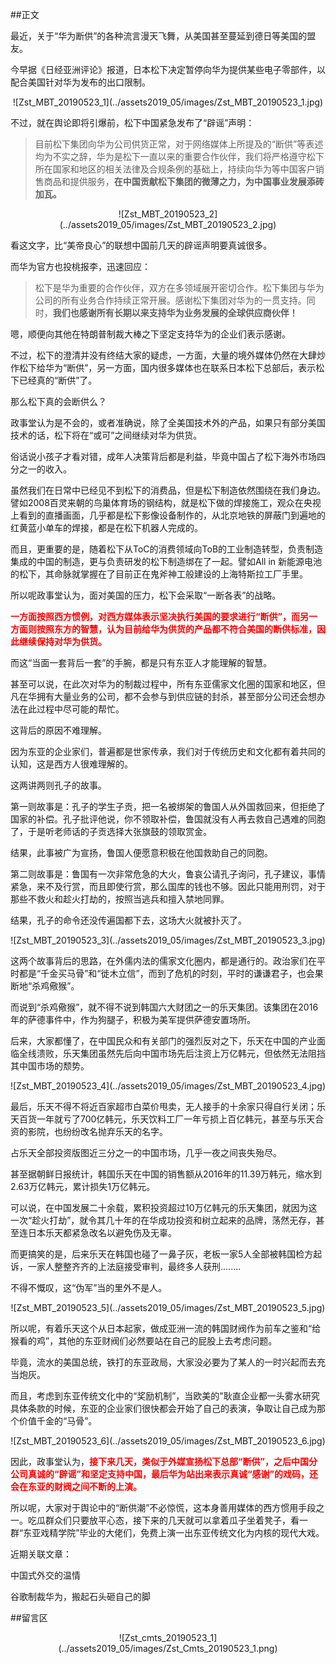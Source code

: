 ##正文

最近，关于“华为断供”的各种流言漫天飞舞，从美国甚至蔓延到德日等美国的盟友。

今早据《日经亚洲评论》报道，日本松下决定暂停向华为提供某些电子零部件，以配合美国针对华为发布的出口限制。

 <div align="center">![Zst_MBT_20190523_1](../assets2019_05/images/Zst_MBT_20190523_1.jpg)</div>

不过，就在舆论即将引爆前，松下中国紧急发布了“辟谣”声明：

>目前松下集团向华为公司供货正常，对于网络媒体上所提及的“断供”等表述均为不实之辞，华为是松下一直以来的重要合作伙伴，我们将严格遵守松下所在国家和地区的相关法律及合规条例的基础上，持续向华为等中国客户销售商品和提供服务，**在中国贡献松下集团的微薄之力，为中国事业发展添砖加瓦。**

 <div align="center">![Zst_MBT_20190523_2](../assets2019_05/images/Zst_MBT_20190523_2.jpg)</div>

看这文字，比“美帝良心”的联想中国前几天的辟谣声明要真诚很多。

而华为官方也投桃报李，迅速回应：

>松下是华为重要的合作伙伴，双方在多领域展开密切合作。松下集团与华为公司的所有业务合作持续正常开展。感谢松下集团对华为的一贯支持。同时，**我们也感谢所有长期以来支持华为业务发展的全球供应商伙伴！**

嗯，顺便向其他在特朗普制裁大棒之下坚定支持华为的企业们表示感谢。

不过，松下的澄清并没有终结大家的疑虑，一方面，大量的境外媒体仍然在大肆炒作松下给华为“断供”，另一方面，国内很多媒体也在联系日本松下总部后，表示松下已经真的“断供”了。

那么松下真的会断供么？

政事堂认为是不会的，或者准确说，除了全美国技术外的产品，如果只有部分美国技术的话，松下将在“或可”之间继续对华为供货。

俗话说小孩子才看对错，成年人决策背后都是利益，毕竟中国占了松下海外市场四分之一的收入。

虽然我们在日常中已经见不到松下的消费品，但是松下制造依然围绕在我们身边。譬如2008百灵来朝的鸟巢体育场的钢结构，就是松下做的焊接施工，观众在央视上看到的直播画面，几乎都是松下影像设备制作的，从北京地铁的屏蔽门到遍地的红黄蓝小单车的焊接，都是在松下机器人完成的。

而且，更重要的是，随着松下从ToC的消费领域向ToB的工业制造转型，负责制造集成的中国的制造，更与负责研发的松下制造绑在了一起。譬如All in 新能源电池的松下，其命脉就掌握在了目前正在鬼斧神工般建设的上海特斯拉工厂手里。

所以呢政事堂认为，面对美国的压力，松下会采取“一断各表”的战略。

<font color="red">**一方面按照西方惯例，对西方媒体表示坚决执行美国的要求进行“断供”，而另一方面则按照东方的智慧，认为目前给华为供货的产品都不符合美国的断供标准，因此继续保持对华为供货。**</font>

而这“当面一套背后一套”的手腕，都是只有东亚人才能理解的智慧。

甚至可以说，在此次对华为的制裁过程中，所有东亚儒家文化圈的国家和地区，但凡在华拥有大量业务的公司，都不会参与到供应链的封杀，甚至部分公司还会想办法在此过程中尽可能的帮忙。

这背后的原因不难理解。

因为东亚的企业家们，普遍都是世家传承，我们对于传统历史和文化都有着共同的认知，这是西方人很难理解的。

这两讲两则孔子的故事。

第一则故事是：孔子的学生子贡，把一名被绑架的鲁国人从外国救回来，但拒绝了国家的补偿。孔子批评他说，你不领取补偿，鲁国就没有人再去救自己遇难的同胞了，于是听老师话的子贡选择大张旗鼓的领取赏金。

结果，此事被广为宣扬，鲁国人便愿意积极在他国救助自己的同胞。

第二则故事是：鲁国有一次非常危急的大火，鲁哀公请孔子询问，孔子建议，事情紧急，来不及行赏，而且即使行赏，那么国库的钱也不够。因此只能用刑罚，对于那些不救火和趁火打劫的，按照当逃兵和擅入禁地同罪。

结果，孔子的命令还没传遍国都下去，这场大火就被扑灭了。

 <div align="center">![Zst_MBT_20190523_3](../assets2019_05/images/Zst_MBT_20190523_3.jpg)</div>

这两个故事背后的思路，在外儒内法的儒家文化圈内，都是通行的。政治家们在平时都是“千金买马骨”和“徙木立信”，而到了危机的时刻，平时的谦谦君子，也会果断地“杀鸡儆猴”。

而说到“杀鸡儆猴”，就不得不说到韩国六大财团之一的乐天集团。该集团在2016年的萨德事件中，作为狗腿子，积极为美军提供萨德安置场所。

后来，大家都懂了，在中国民众和有关部门的强烈反对之下，乐天在中国的产业面临全线溃败，乐天集团虽然先后向中国市场先后注资上万亿韩元，但依然无法阻挡其中国市场的颓势。

 <div align="center">![Zst_MBT_20190523_4](../assets2019_05/images/Zst_MBT_20190523_4.jpg)</div>

最后，乐天不得不将近百家超市白菜价甩卖，无人接手的十余家只得自行关闭；乐天百货一年就亏了700亿韩元，乐天饮料工厂一年亏损上百亿韩元，甚至与乐天合资的影院，也纷纷改名抛弃乐天的名字。

占乐天全部投资版图近三分之一的中国市场，几乎一夜之间丧失殆尽。

甚至据朝鲜日报统计，韩国乐天在中国的销售额从2016年的11.39万韩元，缩水到2.63万亿韩元，累计损失1万亿韩元。

可以说，在中国发展二十余载，累积投资超过10万亿韩元的乐天集团，就因为这一次“趁火打劫”，就令其几十年的在华成功投资和树立起来的品牌，荡然无存，甚至连日本乐天都紧急改名以避免伤及无辜。

而更搞笑的是，后来乐天在韩国也碰了一鼻子灰，老板一家5人全部被韩国检方起诉，一家人整整齐齐的上法庭接受审判，最终多人获刑........

不得不慨叹，这“伪军”当的里外不是人。

 <div align="center">![Zst_MBT_20190523_5](../assets2019_05/images/Zst_MBT_20190523_5.jpg)</div>

 所以呢，有着乐天这个从日本起家，做成亚洲一流的韩国财阀作为前车之鉴和“给猴看的鸡”，其他的东亚财阀们必然要站在自己的屁股上去考虑问题。

毕竟，流水的美国总统，铁打的东亚政局，大家没必要为了某人的一时兴起而去充当炮灰。

而且，考虑到东亚传统文化中的“奖励机制”，当欧美的"耿直企业都一头雾水研究具体条款的时候，东亚的企业家们很快都会开始了自己的表演，争取让自己成为那个价值千金的“马骨”。

<div align="center">![Zst_MBT_20190523_6](../assets2019_05/images/Zst_MBT_20190523_6.jpg)</div>

因此，政事堂认为，<font color="red">**接下来几天，类似于外媒宣扬松下总部“断供”，之后中国分公司真诚的“辟谣”和坚定支持中国，最后华为站出来表示真诚“感谢”的戏码，还会在东亚的财阀之间不断的上演。**</font>

所以呢，大家对于舆论中的“断供潮”不必惊慌，这本身善用媒体的西方惯用手段之一。吃瓜群众们只要放平心态，接下来的几天就可以拿着瓜子坐着凳子，看一群“东亚戏精学院”毕业的大佬们，免费上演一出东亚传统文化为内核的现代大戏。

近期关联文章：

中国式外交的温情

谷歌制裁华为，搬起石头砸自己的脚

##留言区
 <div align="center">![Zst_cmts_20190523_1](../assets2019_05/images/Zst_Cmts_20190523_1.png)</div>
